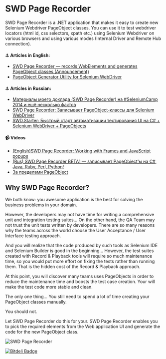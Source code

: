 SWD Page Recorder
=================

SWD Page Recorder is a .NET application that makes it easy to create new Selenium Webdriver PageObject classes. 
You can use it to test webdriver locators (html id, css selectors, xpath etc.) using Selenium Webdriver on various 
browsers and using various modes (Internal Driver and Remote Hub connection).

#### :anchor: Articles in English:

* [SWD Page Recorder &mdash; records WebElements and generates PageObject classes (Announcement)](https://groups.google.com/d/msg/selenium-users/epneoHaOymk/MjjhyoBcUf4J)
* [PageObject Generator Utility for Selenium WebDriver](http://unmesh.me/2013/08/29/pageobject-generator-utility-for-selenium-webdriver/)

#### :anchor: Articles in Russian:

* [Материалы моего доклада (SWD Page Recorder) на #SeleniumCamp 2014 и ещё несколько фактов]( http://blog.zhariy.com/2014/02/swd-page-recorder-seleniumcamp-2014.html)
* [SWD Page Recorder: Записывает PageObject-классы для Selenium WebDriver]( http://habrahabr.ru/post/191802/)
* [SWD.Starter: Быстрый старт автоматизации тестирования UI на C# + Selenium WebDriver + PageObjects]( http://habrahabr.ru/post/208822/)


#### :video_camera: Videos

* [(English)SWD Page Recorder: Working with Frames and JavaScript popups]( https://www.youtube.com/watch?v=C4jnX0PF_mc)
* [(Rus) SWD Page Recorder BETA1 &mdash; записывает PageObject'ы на C#, Java, Ruby, Perl, Python!]( https://www.youtube.com/watch?v=4Md_kC4Fdpg)
* [За пределами PageObject](http://blog.zhariy.com/2013/02/atdays-pageobject.html)



Why SWD Page Recorder?
----------------------
We both know: you awesome application is the best for solving the business problems in your domain.   
  
However, the developers may not have time for writing a comprehensive unit and integration testing suites… On the other hand, the QA Team may not trust the unit tests written by developers. There are so many reasons why the teams across the world choose the User Acceptance / User Interface testing approach.   
  
And you will realize that the code produced by such tools as Selenium IDE and Selenium Builder is good in the beginning…  However, the test suites created with Record & Playback tools will require so much maintenance time, so you would put more effort on fixing the tests rather than running them. That is the hidden cost of the Record & Playback approach.   
  
At this point, you will discover many teams uses PageObjects in order to reduce the maintenance time and boosts the test case creation. Your will make the test code more stable and clean.  
 
The only one thing... You still need to spend a lot of time creating your PageObject classes manually.   
  
You should not.   
   
Let SWD Page Recorder do this for your. SWD Page Recorder enables you to pick the required elements from the Web application UI and generate the code for the new PageObject class.   


![SWD Page Recorder](https://raw.githubusercontent.com/dzharii/swd-recorder/master/articles/04-inro-features-readme.md/pagerecorder.png)




[![Bitdeli Badge](https://d2weczhvl823v0.cloudfront.net/dzhariy/swd-recorder/trend.png)](https://bitdeli.com/free "Bitdeli Badge")

